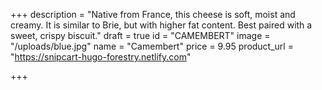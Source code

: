 +++
description = "Native from France, this cheese is soft, moist and creamy. It is similar to Brie, but with higher fat content. Best paired with a sweet, crispy biscuit."
draft = true
id = "CAMEMBERT"
image = "/uploads/blue.jpg"
name = "Camembert"
price = 9.95
product_url = "https://snipcart-hugo-forestry.netlify.com"

+++
